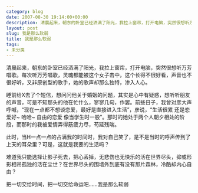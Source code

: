 ```yaml
---
category: blog
date: 2007-08-30 19:14:00+00:00
description: 清晨起来，朝东的卧室已经洒满了阳光，我拉上窗帘，打开电脑，突然很想听万芳唱歌。每
layout: post
slug: 我是那么软弱
title: 我是那么软弱
tags:
- 未分类
---
```


清晨起来，朝东的卧室已经洒满了阳光，我拉上窗帘，打开电脑，突然很想听万芳唱歌。每次听万芳唱歌，灵魂都能被这个女子击中，这个长得不很好看，声音也不很好听，又非原创型的歌手，她的歌声却那么独特，渗入人心。

  


睡前给X去了个短信，想问问他关于婚姻的问题，其实是心中有疑惑，想听听朋友的声音，可是不知那头的他在忙什么，寥寥几句，作罢。前些日子，我曾对彦大声呼喊，“现在一点都不想谈恋爱，最好是直接进入生活”，彦说，“生活很累 还是恋爱好~ 哈哈~ 自由的恋爱 像当学生时一般”。那时的她处于两个人朝夕相处的阶段，而那时的我被爱情弄得筋疲力尽，苟延残喘。

  


此时，当H一点一点的占满我的时间时，我对自己笑了，是不是当时的呼声传到了上天的耳朵里？可是，这就是我要的生活吗？

  


难道我只能选择让影子死去，把心丢掉，无悲伤也无快乐的活在世界尽头，抑或形影相吊孤独的活在尘世？在世界尽头的围墙外到底有没有那片森林，冷酷却内心自由？

  


把一切交给时间，把一切交给命运吧……我是那么软弱
